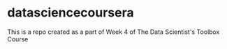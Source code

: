 # datasciencecoursera
This is a repo created as a part of Week 4 of The Data Scientist's Toolbox Course
